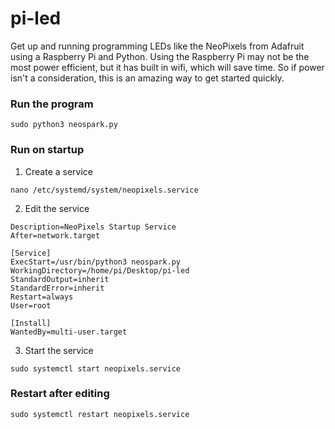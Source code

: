 # pi-led
Get up and running programming LEDs like the NeoPixels from Adafruit using a Raspberry Pi and Python. Using the Raspberry Pi may not be the most power efficient, but it has built in wifi, which will save time. So if power isn't a consideration, this is an amazing way to get started quickly.

### Run the program
`sudo python3 neospark.py`

### Run on startup
1. Create a service

`nano /etc/systemd/system/neopixels.service`

2. Edit the service
```[Unit]
Description=NeoPixels Startup Service
After=network.target

[Service]
ExecStart=/usr/bin/python3 neospark.py
WorkingDirectory=/home/pi/Desktop/pi-led
StandardOutput=inherit
StandardError=inherit
Restart=always
User=root

[Install]
WantedBy=multi-user.target
```

3. Start the service

`sudo systemctl start neopixels.service`

### Restart after editing

`sudo systemctl restart neopixels.service`

